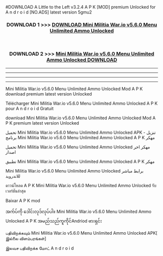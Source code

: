 #DOWNLOAD A Little to the Left v3.2.4 A P K [MOD] premium Unlocked for A n d r o i d [NO.ADS] latest version 5gmu2 



<div align="center">

<h3>DOWNLOAD 1 >>> <a href="https://downloadmod1.web.app/?judul=Mini Militia War.io v5.6.0 Menu Unlimited Ammo Unlocked ">DOWNLOAD Mini Militia War.io v5.6.0 Menu Unlimited Ammo Unlocked </a></h3><br>

<h3>DOWNLOAD 2 >>> <a href="https://downloadmod1.web.app/?judul=Mini Militia War.io v5.6.0 Menu Unlimited Ammo Unlocked ">Mini Militia War.io v5.6.0 Menu Unlimited Ammo Unlocked  DOWNLOAD </a></h3>

</div>


----------------------------------------------------------

----------------------------------------------------------

----------------------------------------------------------

----------------------------------------------------------


Mini Militia War.io v5.6.0 Menu Unlimited Ammo Unlocked  Mod A P K download premium latest version Unlocked

Télécharger Mini Militia War.io v5.6.0 Menu Unlimited Ammo Unlocked  A P K pour A n d r o i d Gratuit

download Mini Militia War.io v5.6.0 Menu Unlimited Ammo Unlocked  Mod A P K premium latest version Unlocked

تحميل Mini Militia War.io v5.6.0 Menu Unlimited Ammo Unlocked  APK - تنزيل برنامج Mini Militia War.io v5.6.0 Menu Unlimited Ammo Unlocked  A P K مهكر

تحميل Mini Militia War.io v5.6.0 Menu Unlimited Ammo Unlocked  مهكر اخر اصدار

تطبيق Mini Militia War.io v5.6.0 Menu Unlimited Ammo Unlocked  A P K مهكر

Mini Militia War.io v5.6.0 Menu Unlimited Ammo Unlocked  برابط مباشر للاندرويد

ดาวน์โหลด A P K Mini Militia War.io v5.6.0 Menu Unlimited Ammo Unlocked  รับเวอร์ชันล่าสุด

Baixar A P K mod

အက်ပ်ကို ဒေါင်းလုဒ်လုပ်ပါ။ Mini Militia War.io v5.6.0 Menu Unlimited Ammo Unlocked  A P K အမည်သည်ကူကိုင်Andriod ဗားရှင်း

பதிவிறக்கவும் Mini Militia War.io v5.6.0 Menu Unlimited Ammo Unlocked  APK[ இல்லை விளம்பரங்கள்] 
 
இலவச பதிவிறக்க மோட் A n d r o i d



